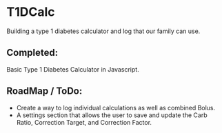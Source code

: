 # T1DCalc
Building a type 1 diabetes calculator and log that our family can use.

## Completed:
Basic Type 1 Diabetes Calculator in Javascript.

## RoadMap / ToDo:

- Create a way to log individual calculations as well as combined Bolus.
- A settings section that allows the user to save and update the Carb Ratio, Correction Target, and Correction Factor.
